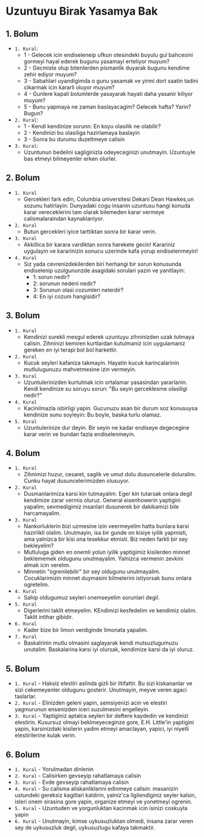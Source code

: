 # Uzuntuyu Birak Yasamya Bak

## 1. Bolum

- `1. Kural`:
  - 1 - Gelecek icin endiseleneip ufkun otesindeki buyulu gul bahcesini gormeyi hayal ederek bugunu yasamayi erteliyor muyum?
  - 2 - Gecmiste olup bitenlerden pismanlik duyarak bugunu kendime zehir ediyor muyum?
  - 3 - Sabahlari uyandigimda o gunu yasamak ve yirmi dort saatin tadini cikarmak icin kararli oluyor muyum?
  - 4 - Gunlere kapali bolumlerde yasayarak hayati daha yasanir kiliyor muyum?
  - 5 - Bunu yapmaya ne zaman baslayacagim? Gelecek hafta? Yarin? Bugun?
- `2. Kural`:
  - 1 - Kendi kendinize sorunn: En koyu olasilik ne olabilir?
  - 2 - Kendinizi bu olasiliga hazirlamaya baslayin
  - 3 - Sonra bu durumu duzeltmeye calisin
- `3. Kural`:
  - Uzuntunun bedelini sagliginizla odeyeceginizi unutmayin. Uzuntuyle bas etmeyi bilmeyenler erken olurler.

## 2. Bolum

- `1. Kural`
  - Gercekleri fark edin, Columbia universitesi Dekani Dean Hawkes,un sozunu hatirlayin: Dunyadaki cogu insanin uzuntusu hangi konuda karar vereceklerini tam olarak bilemeden karar vermeye calismalaraindan kaynaklaniyor. 
- `2. Kural`
  - Butun gercekleri iyice tarttiktan sonra bir karar verin.
- `3. Kural`
  - Akkillica bir karara vardiktan sonra harekete gecin! Karariniz uygulayin ve kararinizin sonucu uzerinde kafa yorup endiselenmeyin!
- `4. Kural`
  - Siz yada cevrenizdekilerden biri herhangi bir sorun konusunda endiselenip uzulgununzde asagidaki sorulari yazin ve yanitlayin:
    - 1: sorun nedir?
    - 2: sorunun nedeni nedir?
    - 3: Sorunun olasi cozumleri nelerdir?
    - 4: En iyi cozum hangisidir?

## 3. Bolum

- `1. Kural`
  - Kendinizi surekli mesgul ederek uzuntuyu zihninizden uzak tutmaya calisin. Zihninizi kemiren kurtlardan kutulmaniz icin uygulamaniz gereken en iyi terapi bol bol harkettir.
- `2. Kural`
  - Kucuk seyleri kafaniza takmayin. Hayatin kucuk karincalarinin mutlulugunuzu mahvetmesine izin vermeyin.
- `3. Kural`
  - Uzuntulerinizden kurtulmak icin ortalamar yasasindan yararlanin. Kendi kendinize su soruyu sorun: "Bu seyin gerceklesme olasiligi nedir?"
- `4. Kural`
  - Kacinilmazla isbirligi yapin. Gucunuzu asan bir durum soz konusuysa kendinize sunu soyleyin: Bu boyle, baska turlu olamaz.
- `5. Kural`
  - Uzuntulerinize dur deyin. Bir seyin ne kadar endiseye degecegine karar verin ve bundan fazla endiselenmeyin. 

## 4. Bolum

- `1. Kural`
  - Zihnimizi huzur, cesaret, saglik ve umut dolu dusuncelerle doluralim. Cunku hayat dusuncelerimizden olusuyor.
- `2. Kural`
  - Dusmanlarimiza karsi kin tutmayalim. Eger kin tutarsak onlara degil kendimize zarar vermis oluruz. General eisenhowerin yaptigini yapalim; sevmedigimiz insanlari dusunerek bir dakikamizi bile harcamayalim.
- `3. Kural`
  - Nankorluklerin bizi uzmesine izin veermeyelim hatta bunlara karsi hazirlikli olalim. Unutmayin, isa bir gunde on kisiye iyilik yapmisti, ama yalnizca bir kisi ona tesekkur etmisti. Biz neden farkli bir sey bekleyelim?
  - Mutluluga giden en onemli yolun iyilik yaptigimiz kisilerden minnet beklememek oldugunu unutmayalim. Yalnizca vermenin zevkini almak icin verelim. 
  - Minnetin "ogrenilebilir" bir sey oldugunu unutmayalim. Cocuklarimizin minnet duymasini bilmelerini istiyorsak bunu onlara ogretelim. 
- `4. Kural`
  - Sahip oldugumuz seyleri onemseyelim sorunlari degil. 
- `5. Kural`
  - Digerlerini taklit etmeyelim. KEndimizi kesfedelim ve kendimiz olalim. Taklit intihar gibidir.
- `6. Kural`
  - Kader bize bir limon verdiginde limonata yapalim.
- `7. Kural`
  - Baskalrinin mutlu olmasini saglayarak kendi mutsuzlugumuzu unutalim. Baskalarina karsi iyi olursak, kendimize karsi da iyi oluruz. 

## 5. Bolum

- `1. Kural` - Haksiz elestiri aslinda gizli bir iltifattir. Bu sizi kiskananlar ve sizi cekemeyenler oldugunu gosterir. Unutmayin, meyve veren agaci taslarlar.
- `2. Kural` - Elinizden geleni yapin, semsiyenizi acin ve elestiri yagmurunun ensenizden iceri suzulmesini engelleyin.
- `3. Kural` - Yaptiginiz aptalca seyleri bir deftere kaydedin ve kendinizi elestirin. Kusursuz olmayi beklmeyeceginze gore, E.H. Little'in yaptigini yapin, karsinizdaki kisilerin yadim etmeyi amaclayan, yapici, iyi niyetli elestirilerine kulak verin.

## 6. Bolum

- `1. Kural` - Yorulmadan dinlenin
- `2. Kural` - Calisirken gevseyip rahatlamaya calisin
- `3. Kural` - Evde gevseyip rahatlamaya calisin
- `4. Kural` - Su calisma aliskanliklarini edinmeye calisin: masanizin ustundeki gereksiz kagitlari kaldirin, yalniz'ca ilgilendiginiz seyler kalsin, isleri onem sirasina gore yapin, organize etmeyi ve yonetmeyi ogrenin.
- `5. Kural` - Uzuntuden ve yorgunluktan kacinmak icin isinizi coskuyla yapin
- `6. Kural` - Unutmayin, kimse uykusuzluktan olmedi, insana zarar veren sey de uykusuzluk degil, uykusuzlugu kafaya takmaktir. 
